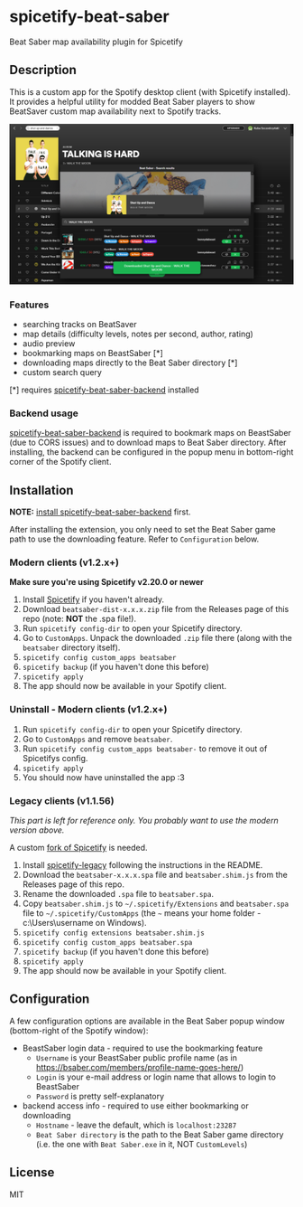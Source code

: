 # spicetify-beat-saber

Beat Saber map availability plugin for Spicetify

## Description

This is a custom app for the Spotify desktop client (with Spicetify installed). It provides a helpful utility for modded Beat Saber players to show BeatSaver custom map availability next to Spotify tracks.

![Screenshot](.github/screenshot.png)

### Features

- searching tracks on BeatSaver
- map details (difficulty levels, notes per second, author, rating)
- audio preview
- bookmarking maps on BeastSaber [*]
- downloading maps directly to the Beat Saber directory [*]
- custom search query

[*] requires [spicetify-beat-saber-backend](https://github.com/kuba2k2/spicetify-beat-saber-backend) installed

### Backend usage

[spicetify-beat-saber-backend](https://github.com/kuba2k2/spicetify-beat-saber-backend) is required to bookmark maps on BeastSaber (due to CORS issues) and to download maps to Beat Saber directory. After installing, the backend can be configured in the popup menu in bottom-right corner of the Spotify client.

## Installation

**NOTE:** [install spicetify-beat-saber-backend](https://github.com/kuba2k2/spicetify-beat-saber-backend) first.

After installing the extension, you only need to set the Beat Saber game path to use the downloading feature. Refer to `Configuration` below.

### Modern clients (v1.2.x+)

**Make sure you're using Spicetify v2.20.0 or newer**

1. Install [Spicetify](https://spicetify.app/) if you haven't already.
2. Download `beatsaber-dist-x.x.x.zip` file from the Releases page of this repo (note: **NOT** the .spa file!).
3. Run `spicetify config-dir` to open your Spicetify directory.
4. Go to `CustomApps`. Unpack the downloaded `.zip` file there (along with the `beatsaber` directory itself).
5. `spicetify config custom_apps beatsaber`
6. `spicetify backup` (if you haven't done this before)
7. `spicetify apply`
8. The app should now be available in your Spotify client.

### Uninstall - Modern clients (v1.2.x+)

1. Run `spicetify config-dir` to open your Spicetify directory.
2. Go to `CustomApps` and remove `beatsaber`.
3. Run `spicetify config custom_apps beatsaber-` to remove it out of Spicetifys config.
4. `spicetify apply`
5. You should now have uninstalled the app :3

### Legacy clients (v1.1.56)

*This part is left for reference only. You probably want to use the modern version above.*

A custom [fork of Spicetify](https://github.com/kuba2k2/spicetify-legacy) is needed.

1. Install [spicetify-legacy](https://github.com/kuba2k2/spicetify-legacy) following the instructions in the README.
2. Download the `beatsaber-x.x.x.spa` file and `beatsaber.shim.js` from the Releases page of this repo.
3. Rename the downloaded `.spa` file to `beatsaber.spa`.
4. Copy `beatsaber.shim.js` to `~/.spicetify/Extensions` and `beatsaber.spa` file to `~/.spicetify/CustomApps` (the `~` means your home folder - c:\Users\username on Windows).
5. `spicetify config extensions beatsaber.shim.js`
6. `spicetify config custom_apps beatsaber.spa`
7. `spicetify backup` (if you haven't done this before)
8. `spicetify apply`
9. The app should now be available in your Spotify client.

## Configuration

A few configuration options are available in the Beat Saber popup window (bottom-right of the Spotify window):
- BeastSaber login data - required to use the bookmarking feature
  - `Username` is your BeastSaber public profile name (as in https://bsaber.com/members/profile-name-goes-here/)
  - `Login` is your e-mail address or login name that allows to login to BeastSaber
  - `Password` is pretty self-explanatory
- backend access info - required to use either bookmarking or downloading
  - `Hostname` - leave the default, which is `localhost:23287`
  - `Beat Saber directory` is the path to the Beat Saber game directory (i.e. the one with `Beat Saber.exe` in it, NOT `CustomLevels`)

## License

MIT
